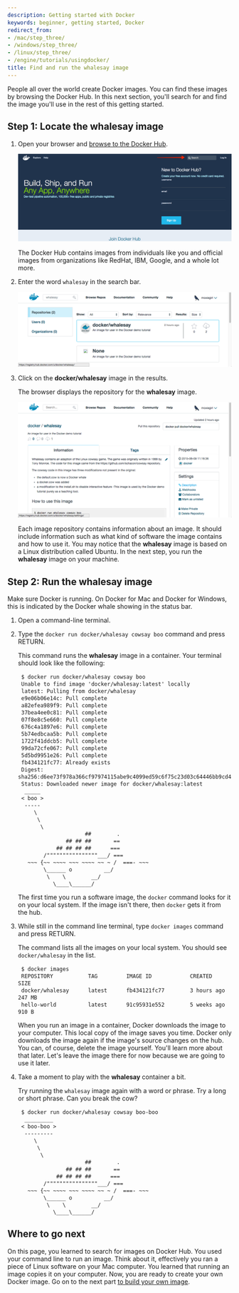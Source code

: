 ```yaml
---
description: Getting started with Docker
keywords: beginner, getting started, Docker
redirect_from:
- /mac/step_three/
- /windows/step_three/
- /linux/step_three/
- /engine/tutorials/usingdocker/
title: Find and run the whalesay image
---
```


People all over the world create Docker images. You can find these images by
browsing the Docker Hub. In this next section, you'll search for and find the
image you'll use in the rest of this getting started.

## Step 1: Locate the whalesay image

1. Open your browser and  <a href="https://hub.docker.com/?utm_source=getting_started_guide&utm_medium=embedded_MacOSX&utm_campaign=find_whalesay" target=_blank> browse to the Docker Hub</a>.

    ![Browse Docker Hub](tutimg/browse_and_search.png)

	The Docker Hub contains images from individuals like you and official images
	from organizations like RedHat, IBM, Google, and a whole lot more.

2. Enter the word `whalesay` in the search bar.

    ![Browse Docker Hub](tutimg/image_found.png)

3. Click on the **docker/whalesay** image in the results.

    The browser displays the repository for the **whalesay** image.

    ![Browse Docker Hub](tutimg/whale_repo.png)

	  Each image repository contains information about an image. It should
    include information such as what kind of software the image contains and
    how to use it. You may notice that the **whalesay** image is based on a
    Linux distribution called Ubuntu. In the next step, you run the **whalesay** image on your machine.

## Step 2: Run the whalesay image

Make sure Docker is running. On Docker for Mac and Docker for Windows, this is indicated by the Docker whale showing in the status bar.

1. Open a command-line terminal.

2. Type the `docker run docker/whalesay cowsay boo` command and press RETURN.

    This command runs the **whalesay** image in a container. Your terminal should look like the following:

        $ docker run docker/whalesay cowsay boo
        Unable to find image 'docker/whalesay:latest' locally
        latest: Pulling from docker/whalesay
        e9e06b06e14c: Pull complete
        a82efea989f9: Pull complete
        37bea4ee0c81: Pull complete
        07f8e8c5e660: Pull complete
        676c4a1897e6: Pull complete
        5b74edbcaa5b: Pull complete
        1722f41ddcb5: Pull complete
        99da72cfe067: Pull complete
        5d5bd9951e26: Pull complete
        fb434121fc77: Already exists
        Digest: sha256:d6ee73f978a366cf97974115abe9c4099ed59c6f75c23d03c64446bb9cd49163
        Status: Downloaded newer image for docker/whalesay:latest
         _____
        < boo >
         -----
            \
             \
              \
                            ##        .
                      ## ## ##       ==
                   ## ## ## ##      ===
               /""""""""""""""""___/ ===
          ~~~ {~~ ~~~~ ~~~ ~~~~ ~~ ~ /  ===- ~~~
               \______ o          __/
                \    \        __/
                  \____\______/

	The first time you run a software image, the `docker` command looks for it
	on your local system. If the image isn't there, then `docker` gets it from
	the hub.

5. While still in the command line terminal, type `docker images` command and press RETURN.

    The command lists all the images on your local system. You should see
    `docker/whalesay` in the list.

        $ docker images
        REPOSITORY           TAG         IMAGE ID            CREATED            SIZE
        docker/whalesay      latest      fb434121fc77        3 hours ago        247 MB
        hello-world          latest      91c95931e552        5 weeks ago        910 B

    When you run an image in a container, Docker downloads the image to your
    computer. This local copy of the image saves you time.  Docker only
    downloads the image again if the image's source changes on the hub.  You
    can, of course, delete the image yourself. You'll learn more about that
    later. Let's leave the image there for now because we are going to use it
    later.

6. Take a moment to play with the **whalesay** container a bit.

    Try running the `whalesay` image again with a word or phrase. Try a long or
    short phrase.  Can you break the cow?

        $ docker run docker/whalesay cowsay boo-boo
         _________
        < boo-boo >
         ---------
            \
             \
              \
                            ##        .
                      ## ## ##       ==
                   ## ## ## ##      ===
               /""""""""""""""""___/ ===
          ~~~ {~~ ~~~~ ~~~ ~~~~ ~~ ~ /  ===- ~~~
               \______ o          __/
                \    \        __/
                  \____\______/

## Where to go next

On this page, you learned to search for images on Docker Hub. You used your
command line to run an image. Think about it, effectively you ran a piece of
Linux software on your Mac computer.  You learned that running an image copies
it on your computer.  Now, you are ready to create your own Docker image.
Go on to the next part [to build your own image](step_four.md).


&nbsp;
